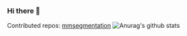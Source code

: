 ### Hi there 👋

Contributed repos: [mmsegmentation](https://github.com/open-mmlab/mmsegmentation)
![Anurag's github stats](https://github-readme-stats.vercel.app/api?username=jinwonkim93&show_icons=true&theme=tokyonight)

<!--
**jinwonkim93/jinwonkim93** is a ✨ _special_ ✨ repository because its `README.md` (this file) appears on your GitHub profile.

Here are some ideas to get you started:

- 🔭 I’m currently working on ...
- 🌱 I’m currently learning ...
- 👯 I’m looking to collaborate on ...
- 🤔 I’m looking for help with ...
- 💬 Ask me about ...
- 📫 How to reach me: ...
- 😄 Pronouns: ...
- ⚡ Fun fact: ...
-->
